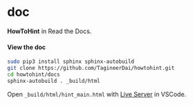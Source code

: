# doc
**HowToHint** in Read the Docs.

#### View the doc

```bash
sudo pip3 install sphinx sphinx-autobuild
git clone https://github.com/TagineerDai/howtohint.git
cd howtohint/docs
sphinx-autobuild . _build/html
```
Open `_build/html/hint_main.html` with [Live Server](https://marketplace.visualstudio.com/items?itemName=ritwickdey.LiveServer) in VSCode.